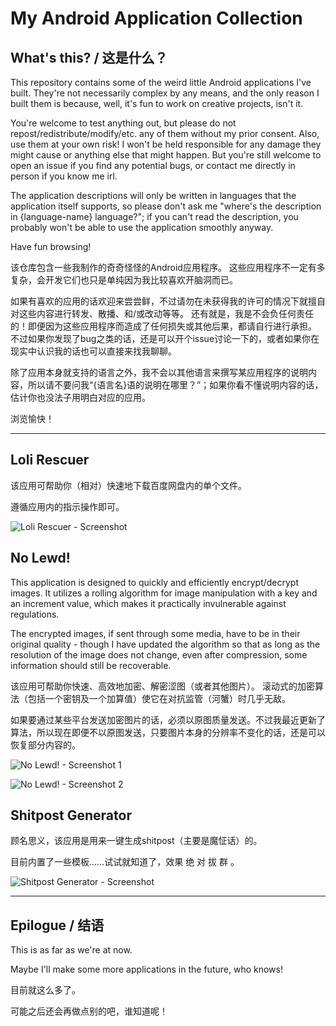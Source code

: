 # My Android Application Collection

## What's this? / 这是什么？

This repository contains some of the weird little Android applications I've built. 
They're not necessarily complex by any means, and the only reason I built them is because, well, it's fun to work on creative projects, isn't it. 

You're welcome to test anything out, but please do not repost/redistribute/modify/etc. any of them without my prior consent. 
Also, use them at your own risk! I won't be held responsible for any damage they might cause or anything else that might happen. 
But you're still welcome to open an issue if you find any potential bugs, or contact me directly in person if you know me irl. 

The application descriptions will only be written in languages that the application itself supports, so please don't ask me "where's the description in {language-name} language?"; if you can't read the description, you probably won't be able to use the application smoothly anyway. 

Have fun browsing! 

该仓库包含一些我制作的奇奇怪怪的Android应用程序。
这些应用程序不一定有多复杂，会开发它们也只是单纯因为我比较喜欢开脑洞而已。

如果有喜欢的应用的话欢迎来尝尝鲜，不过请勿在未获得我的许可的情况下就擅自对这些内容进行转发、散播、和/或改动等等。
还有就是，我是不会负任何责任的！即便因为这些应用程序而造成了任何损失或其他后果，都请自行进行承担。
不过如果你发现了bug之类的话，还是可以开个issue讨论一下的，或者如果你在现实中认识我的话也可以直接来找我聊聊。

除了应用本身就支持的语言之外，我不会以其他语言来撰写某应用程序的说明内容，所以请不要问我“{语言名}语的说明在哪里？”；如果你看不懂说明内容的话，估计你也没法子用明白对应的应用。

浏览愉快！

---

## Loli Rescuer

该应用可帮助你（相对）快速地下载百度网盘内的单个文件。

遵循应用内的指示操作即可。

![Loli Rescuer - Screenshot](./Screenshots/Loli_Rescuer.jpg)

## No Lewd!

This application is designed to quickly and efficiently encrypt/decrypt images. 
It utilizes a rolling algorithm for image manipulation with a key and an increment value, which makes it practically invulnerable against regulations. 

The encrypted images, if sent through some media, have to be in their original quality - though I have updated the algorithm so that as long as the resolution of the image does not change, even after compression, some information should still be recoverable. 

该应用可帮助你快速、高效地加密、解密涩图（或者其他图片）。
滚动式的加密算法（包括一个密钥及一个加算值）使它在对抗监管（河蟹）时几乎无敌。

如果要通过某些平台发送加密图片的话，必须以原图质量发送。不过我最近更新了算法，所以现在即便不以原图发送，只要图片本身的分辨率不变化的话，还是可以恢复部分内容的。

![No Lewd! - Screenshot 1](./Screenshots/No_Lewd_1.jpg)

![No Lewd! - Screenshot 2](./Screenshots/No_Lewd_2.jpg)

## Shitpost Generator

顾名思义，该应用是用来一键生成shitpost（主要是魔怔话）的。

目前内置了一些模板……试试就知道了，效果 绝 对 拔 群 。

![Shitpost Generator - Screenshot](./Screenshots/Shitpost_Generator.jpg)

---

## Epilogue / 结语

This is as far as we're at now. 

Maybe I'll make some more applications in the future, who knows! 

目前就这么多了。

可能之后还会再做点别的吧，谁知道呢！